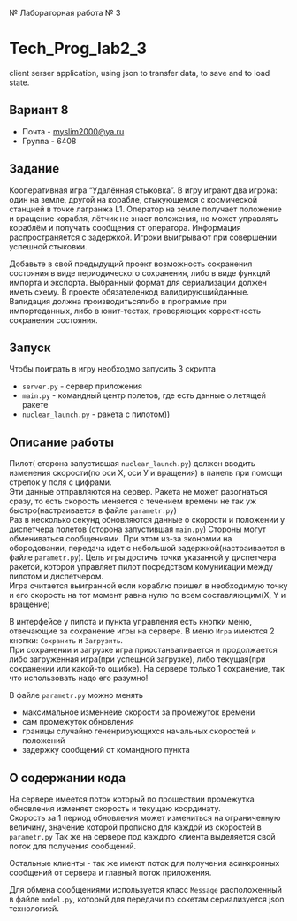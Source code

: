 № Лабораторная работа № 3
# Tech_Prog_lab2_3
client serser application, using json to transfer data, to save and to load state.
## Вариант 8
* Почта  - myslim2000@ya.ru
* Группа - 6408

## Задание
  Кооперативная игра “Удалённая стыковка”. В игру играют два игрока:  один  на  земле,  другой  на  корабле,  стыкующемся  с космической станцией в точке лагранжа L1. Оператор на земле получает  положение  и  вращение  корабля,  лётчик  не  знает положения, но может управлять кораблём и получать сообщения от  оператора.  Информация  распространяется  с  задержкой. Игроки выигрывают при совершении успешной стыковки.  
     
  Добавьте в свой предыдущий проект возможность сохранения состояния в виде периодического сохранения, либо в виде функций импорта и экспорта. Выбранный формат для сериализации должен иметь  схему.  В  проекте обязателенкод  валидирующийданные. Валидация должна производитьсялибо в программе при импортеданных,   либо   в   юнит-тестах,   проверяющих   корректность сохранения состояния.

## Запуск
Чтобы поиграть в игру необходмо запусить 3 скрипта  
* `server.py` - сервер приложения  
* `main.py` - командный центр полетов, где есть данные о летящей ракете  
* `nuclear_launch.py` - ракета с пилотом))

## Описание работы
Пилот( сторона запустившая `nuclear_launch.py`) должен вводить изменения скорости(по оси Х, оси У и вращения) в панель при помощи стрелок у поля с цифрами.  
Эти данные отправляются на сервер. Ракета не может разогнаться сразу, то есть скорость меняется с течением времени не так уж быстро(настраивается в файле `parametr.py`)  
Раз в несколько секунд обновляются данные о скорости и положении у диспетчера полетов (сторона запустившая  `main.py`) 
Стороны могут обмениваться сообщениями. При этом из-за экономии на обородовании, передача идет с небольшой задержкой(настраивается в файле `parametr.py`).
Цель игры достичь точки указанной у диспетчера ракетой, которой управляет пилот посредством комуникации между пилотом и диспетчером.  
Игра считается выигранной если кораблю пришел в необходимую точку и его скорость на тот момент равна нулю по всем составляющим(X, Y и вращение)  
   
В интерфейсе у пилота и пункта управления есть кнопки меню, отвечающие за сохранение игры на сервере. В меню `Игра` имеются 2 кнопки: `Сохранить` и `Загрузить`.  
При сохранении и загрузке игра приостанваливается и продолжается либо загруженная игра(при успешной загрузке), либо текущая(при сохранении или какой-то ошибке).
На сервере только 1 сохранение, так что использовать надо его разумно!

В файле `parametr.py` можно менять
* максимальное изменнеие скорости за промежуток времени
* сам промежуток обновления
* границы случайно гененрирующихся начальных скоростей и положений
* задержку сообщений от командного пункта

## О содержании кода
На сервере имеется поток который по прошествии промежутка обновления изменяет скорость и текущаю координату.  
Скорость за 1 период обновления может измениться на ограниченную величину, значение которой прописно для каждой из скоростей в `parametr.py`
Так же на сервере под каждого клиента выделяется свой поток для получения сообщений.  

Остальные клиенты - так же имеют поток для получения асинхронных сообщений от сервера и главный поток приложения.  

Для обмена сообщениями используется класс `Message` расположенный в файле `model.py`, который для передачи по сокетам сериализуется json технологией.

